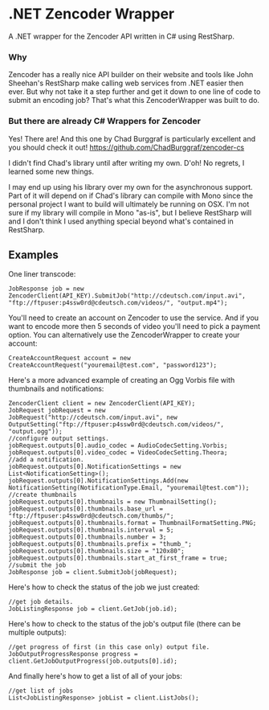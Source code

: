 # .NET Zencoder Wrapper #

A .NET wrapper for the Zencoder API written in C# using RestSharp.

### Why ###
Zencoder has a really nice API builder on their website and tools like John Sheehan's RestSharp make calling web services from .NET easier then ever. But why not take it a step further and get it down to one line of code to submit an encoding job? That's what this ZencoderWrapper was built to do.

### But there are already C# Wrappers for Zencoder ###

Yes! There are! And this one by Chad Burggraf is particularly excellent and you should check it out!
https://github.com/ChadBurggraf/zencoder-cs

I didn't find Chad's library until after writing my own. D'oh! No regrets, I learned some new things. 

I may end up using his library over my own for the asynchronous support. Part of it will depend on if Chad's library can compile with Mono since the personal project I want to build will ultimately be running on OSX. I'm not sure if my library will compile in Mono "as-is", but I believe RestSharp will and I don't think I used anything special beyond what's contained in RestSharp.

## Examples ##

One liner transcode:

    JobResponse job = new ZencoderClient(API_KEY).SubmitJob("http://cdeutsch.com/input.avi", "ftp://ftpuser:p4ssw0rd@cdeutsch.com/videos/", "output.mp4");


You'll need to create an account on Zencoder to use the service. And if you want to encode more then 5 seconds of video you'll need to pick a payment option. You can alternatively use the ZencoderWrapper to create your account:

    CreateAccountRequest account = new CreateAccountRequest("youremail@test.com", "password123");

    
Here's a more advanced example of creating an Ogg Vorbis file with thumbnails and notifications:

    ZencoderClient client = new ZencoderClient(API_KEY);
    JobRequest jobRequest = new JobRequest("http://cdeutsch.com/input.avi", new OutputSetting("ftp://ftpuser:p4ssw0rd@cdeutsch.com/videos/", "output.ogg"));
    //configure output settings.
    jobRequest.outputs[0].audio_codec = AudioCodecSetting.Vorbis;
    jobRequest.outputs[0].video_codec = VideoCodecSetting.Theora;
    //add a notification.
    jobRequest.outputs[0].NotificationSettings = new List<NotificationSetting>();
    jobRequest.outputs[0].NotificationSettings.Add(new NotificationSetting(NotificationType.Email, "youremail@test.com"));
    //create thumbnails
    jobRequest.outputs[0].thumbnails = new ThumbnailSetting();
    jobRequest.outputs[0].thumbnails.base_url = "ftp://ftpuser:p4ssw0rd@cdeutsch.com/thumbs/";
    jobRequest.outputs[0].thumbnails.format = ThumbnailFormatSetting.PNG;
    jobRequest.outputs[0].thumbnails.interval = 5;
    jobRequest.outputs[0].thumbnails.number = 3;
    jobRequest.outputs[0].thumbnails.prefix = "thumb_";
    jobRequest.outputs[0].thumbnails.size = "120x80";
    jobRequest.outputs[0].thumbnails.start_at_first_frame = true;
    //submit the job
    JobResponse job = client.SubmitJob(jobRequest);

    
Here's how to check the status of the job we just created:

    //get job details.
    JobListingResponse job = client.GetJob(job.id);

    
Here's how to check to the status of the job's output file (there can be multiple outputs):

    //get progress of first (in this case only) output file.
    JobOutputProgressResponse progress = client.GetJobOutputProgress(job.outputs[0].id);

    
And finally here's how to get a list of all of your jobs:

    //get list of jobs  
    List<JobListingResponse> jobList = client.ListJobs();  